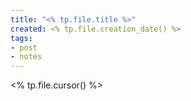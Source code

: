 ```yaml
---
title: "<% tp.file.title %>"
created: <% tp.file.creation_date() %>
tags:
- post
- notes
---
```


<% tp.file.cursor() %>